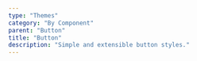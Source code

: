 ```yaml
---
type: "Themes"
category: "By Component"
parent: "Button"
title: "Button"
description: "Simple and extensible button styles."
---
```

